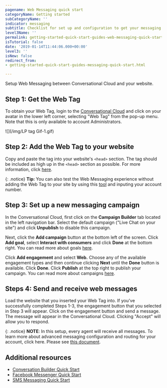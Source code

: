 ```yaml
---
pagename: Web Messaging quick start
categoryName: Getting started
subCategoryName: ''
indicator: messaging
subtitle: Checklist for set up and configuration to get your messaging program running
level3Name: ''
permalink: getting-started-quick-start-guides-web-messaging-quick-start.html
isTutorial: false
date: '2019-01-14T11:44:06.000+00:00'
level3: ''
isNew: false
redirect_from:
- getting-started-quick-start-guides-messaging-quick-start.html

---
```

Setup Web Messaging between Conversational Cloud and your website.

## Step 1: Get the Web Tag

To obtain your Web Tag, login to the [Conversational Cloud](https://authentication.liveperson.net/) and click on your avatar in the lower left corner, selecting "Web Tag" from the pop-up menu. Note that this is only available to account Administrators.

![](/img/LP tag Gif-1.gif)

## Step 2: Add the Web Tag to your website

Copy and paste the tag into your website's `<head>` section. The tag should be included as high up in the `<head>` section as possible. For more information, click [here](https://knowledge.liveperson.com/getting-started-add-the-liveperson-tag-to-your-website.html).

{: .notice}
**Tip:** You can also test the Web Messaging experience without adding the Web Tag to your site by using this [tool](https://developers.liveperson.io/web-messaging/) and inputing your account number.

## Step 3: Set up a new messaging campaign

In the Conversational Cloud, first click on the **Campaign Builder** tab located in the left navigation bar. Select the default campaign ("Live Chat on your site") and click **Unpublish** to disable this campaign.

Next, click the **Add campaign** button at the bottom left of the screen. Click **Add goal**, select **Interact with consumers** and click **Done** at the bottom right. You can read more about goals [here](https://knowledge.liveperson.com/contact-center-management-campaigns-campaign-goals.html).

Click **Add engagement** and select **Web.** Choose any of the available engagement types and then continue clicking **Next** until the **Done** button is available. Click **Done**. Click **Publish** at the top right to publish your campaign. You can read more about campaigns [here](https://knowledge.liveperson.com/contact-center-management-campaigns-campaigns-overview.html).

## Steps 4: Send and receive web messages

Load the website that you inserted your Web Tag into. If you’ve successfully completed Steps 1-3, the engagement button that you selected in Step 3 will appear. Click on the engagement button and send a message. The message will appear in the Conversational Cloud. Clicking "Accept" will allow you to respond.

{: .notice}
**NOTE**: In this setup, every agent will receive all messages. To learn more about advanced messaging configuration and routing for your account, click here. Please see [this document](https://knowledge.liveperson.com/getting-started-getting-started-with-messaging.html).

## Additional resources

* [Conversation Builder Quick Start](https://knowledge.liveperson.com/getting-started-quick-start-guides-bots-quick-start.html)
* [Facebook Messenger Quick Start](https://knowledge.liveperson.com/getting-started-quick-start-guides-facebook-messenger-quick-start.html)
* [SMS Messaging Quick Start](https://knowledge.liveperson.com/getting-started-quick-start-guides-twilio-sms-quick-start.html)
